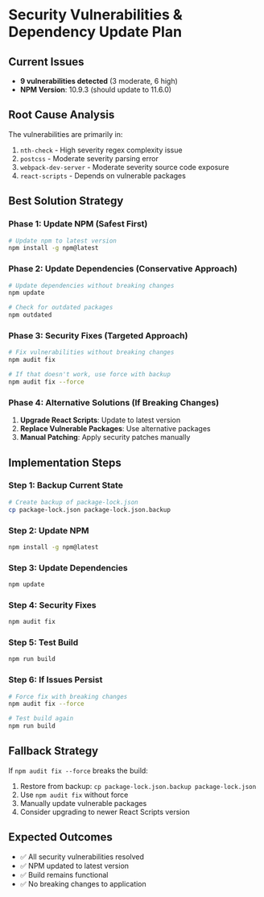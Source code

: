 # Security Vulnerabilities & Dependency Update Plan

## Current Issues
- **9 vulnerabilities detected** (3 moderate, 6 high)
- **NPM Version**: 10.9.3 (should update to 11.6.0)

## Root Cause Analysis
The vulnerabilities are primarily in:
1. `nth-check` - High severity regex complexity issue
2. `postcss` - Moderate severity parsing error
3. `webpack-dev-server` - Moderate severity source code exposure
4. `react-scripts` - Depends on vulnerable packages

## Best Solution Strategy

### Phase 1: Update NPM (Safest First)
```bash
# Update npm to latest version
npm install -g npm@latest
```

### Phase 2: Update Dependencies (Conservative Approach)
```bash
# Update dependencies without breaking changes
npm update

# Check for outdated packages
npm outdated
```

### Phase 3: Security Fixes (Targeted Approach)
```bash
# Fix vulnerabilities without breaking changes
npm audit fix

# If that doesn't work, use force with backup
npm audit fix --force
```

### Phase 4: Alternative Solutions (If Breaking Changes)
1. **Upgrade React Scripts**: Update to latest version
2. **Replace Vulnerable Packages**: Use alternative packages
3. **Manual Patching**: Apply security patches manually

## Implementation Steps

### Step 1: Backup Current State
```bash
# Create backup of package-lock.json
cp package-lock.json package-lock.json.backup
```

### Step 2: Update NPM
```bash
npm install -g npm@latest
```

### Step 3: Update Dependencies
```bash
npm update
```

### Step 4: Security Fixes
```bash
npm audit fix
```

### Step 5: Test Build
```bash
npm run build
```

### Step 6: If Issues Persist
```bash
# Force fix with breaking changes
npm audit fix --force

# Test build again
npm run build
```

## Fallback Strategy
If `npm audit fix --force` breaks the build:
1. Restore from backup: `cp package-lock.json.backup package-lock.json`
2. Use `npm audit fix` without force
3. Manually update vulnerable packages
4. Consider upgrading to newer React Scripts version

## Expected Outcomes
- ✅ All security vulnerabilities resolved
- ✅ NPM updated to latest version
- ✅ Build remains functional
- ✅ No breaking changes to application



